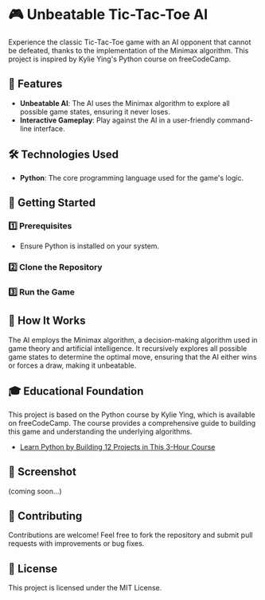# 🎮 Unbeatable Tic-Tac-Toe AI

Experience the classic Tic-Tac-Toe game with an AI opponent that cannot be defeated, thanks to the implementation of the Minimax algorithm. 
This project is inspired by Kylie Ying's Python course on freeCodeCamp.

## 🌟 Features

- **Unbeatable AI**: The AI uses the Minimax algorithm to explore all possible game states, ensuring it never loses.
- **Interactive Gameplay**: Play against the AI in a user-friendly command-line interface.

## 🛠️ Technologies Used

- **Python**: The core programming language used for the game's logic.

## 🚀 Getting Started

### 1️⃣ Prerequisites

- Ensure Python is installed on your system.

### 2️⃣ Clone the Repository

### 3️⃣ Run the Game

## 🧠 How It Works

The AI employs the Minimax algorithm, a decision-making algorithm used in game theory and artificial intelligence. 
It recursively explores all possible game states to determine the optimal move, ensuring that the AI either wins or forces a draw, making it unbeatable.

## 🎓 Educational Foundation

This project is based on the Python course by Kylie Ying, which is available on freeCodeCamp. The course provides a comprehensive guide to building this game and understanding the underlying algorithms.

- [Learn Python by Building 12 Projects in This 3-Hour Course](https://www.freecodecamp.org/news/learn-how-to-build-12-python-projects-in-one-course/)

## 📸 Screenshot

(coming soon...)

## 🤝 Contributing

Contributions are welcome! Feel free to fork the repository and submit pull requests with improvements or bug fixes.

## 📜 License

This project is licensed under the MIT License.
